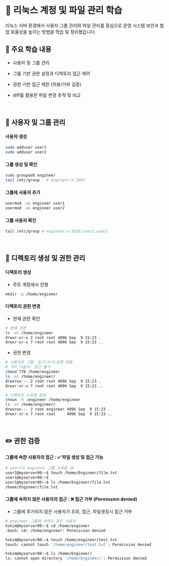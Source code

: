 # 🐧 리눅스 계정 및 파일 관리 학습

리눅스 서버 환경에서 사용자·그룹 관리와 파일 관리를 중심으로 운영 시스템 보안과 협업 효율성을 높이는 방법을 학습 및 정리했습니다.

## 📌 주요 학습 내용

- 사용자 및 그룹 관리

- 그룹 기반 권한 설정과 디렉토리 접근 제어

- 권한 기반 접근 제한 (허용/거부 검증)

- diff를 활용한 파일 변경 추적 및 비교

<br>

## 👥 사용자 및 그룹 관리
#### 사용자 생성
```bash
sudo adduser user1
sudo adduser user2
```

#### 그룹 생성 및 확인
```bash
sudo groupadd engineer
tail /etc/group   # engineer:x:1005
```

#### 그룹에 사용자 추가
```bash
usermod -aG engineer user1
usermod -aG engineer user2
```

#### 그룹 사용자 확인
```bash
tail /etc/group # engineer:x:1026:user1,user2
```
<br>

## 📂 디렉토리 생성 및 권한 관리
#### 디렉토리 생성
- 루트 계정에서 진행

```bash
mkdir -p /home/engineer
```

#### 디렉토리 권한 변경
- 현재 권한 확인
```bash
# 현재 권한
ls -al /home/engineer
drwxr-xr-x 2 root root 4096 Sep  9 15:23 .
drwxr-xr-x 7 root root 4096 Sep  9 15:23 ..
```

- 권한 변경
```bash
# 사용자와 그룹: 읽기/쓰기/실행 허용
# 기타 사용자: 접근 불가
chmod 770 /home/engineer
ls -al /home/engineer/
drwxrwx--- 2 root root 4096 Sep  9 15:23 .
drwxr-xr-x 7 root root 4096 Sep  9 15:23 ..

# 디렉토리 소유권 변경
chown -R :engineer /home/engineer
ls -al /home/engineer/
drwxrwx--- 2 root engineer 4096 Sep  9 15:23 .
drwxr-xr-x 7 root root     4096 Sep  9 15:23 ..
```
<br>

## ✏️ 권한 검증
#### 그룹에 속한 사용자의 접근 : ✅ 파일 생성 및 접근 가능
```bash
# user1이 engineer 그룹 소속일 때
user1@myserver00:~$ touch /home/Engineer/file.txt
user1@myserver00:~$
user1@myserver00:~$ ls /home/Engineer/file.txt
/home/Engineer/file.txt
```
#### 그룹에 속하지 않은 사용자의 접근 : ❌ 접근 거부 (Permission denied)
- 그룹에 추가되지 않은 사용자가  조회, 접근, 파일생성시 접근 거부
```bash
# engineer 그룹에 속하지 않은 사용자
hskim@myserver00:~$ cd /home/engineer
-bash: cd: /home/engineer: Permission denied

hskim@myserver00:~$ touch /home/engineer/test.txt
touch: cannot touch '/home/engineer/test.txt': Permission denied

hskim@myserver00:~$ ls /home/Engineer/
ls: cannot open directory '/home/Engineer/': Permission denied
```
<br>


